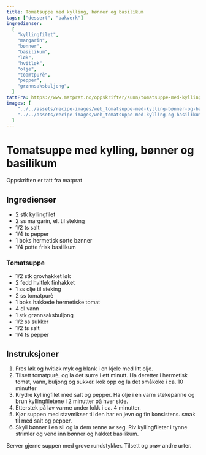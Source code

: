 ```yaml
---
title: Tomatsuppe med kylling, bønner og basilikum
tags: ["dessert", "bakverk"]
ingredienser:
  [
    "kyllingfilet",
    "margarin",
    "bønner",
    "basilikum",
    "løk",
    "hvitløk",
    "olje",
    "toamtpurè",
    "pepper",
    "grønnsaksbuljong",
  ]
tattFra: https://www.matprat.no/oppskrifter/sunn/tomatsuppe-med-kylling-bonner-og-basilikum-/
images: [
    "../../assets/recipe-images/web_tomatsuppe-med-kylling-bønner-og-basilikum.jpg", 
    "../../assets/recipe-images/web_tomatsuppe-med-kylling-og-basilikum-to.jpg",
  ]
---
```


# Tomatsuppe med kylling, bønner og basilikum

Oppskriften er tatt fra matprat

## Ingredienser

- 2 stk kyllingfilet
- 2 ss margarin, el. til steking
- 1/2 ts salt
- 1/4 ts pepper
- 1 boks hermetisk sorte bønner
- 1/4 potte frisk basilikum

### Tomatsuppe

- 1/2 stk grovhakket løk
- 2 fedd hvitløk finhakket
- 1 ss olje til steking
- 2 ss tomatpurè
- 1 boks hakkede hermetiske tomat
- 4 dl vann
- 1 stk grønnsaksbuljong
- 1/2 ss sukker
- 1/2 ts salt
- 1/4 ts pepper

## Instruksjoner

1. Fres løk og hvitløk myk og blank i en kjele med litt olje.
2. Tilsett tomatpurè, og la det surre i ett minutt. Ha deretter i hermetisk tomat, vann, buljong og sukker. kok opp og la det småkoke i ca. 10 minutter
3. Krydre kyllingfilet med salt og pepper. Ha olje i en varm stekepanne og brun kyllingfiletene i 2 minutter på hver side.
4. Etterstek på lav varme under lokk i ca. 4 minutter.
5. Kjør suppen med stavmikser til den har en jevn og fin konsistens. smak til med salt og pepper.
6. Skyll bønner i en sil og la dem renne av seg. Riv kyllingfileter i tynne strimler og vend inn bønner og hakket basilikum.

Server gjerne suppen med grove rundstykker. Tilsett og prøv andre urter.
